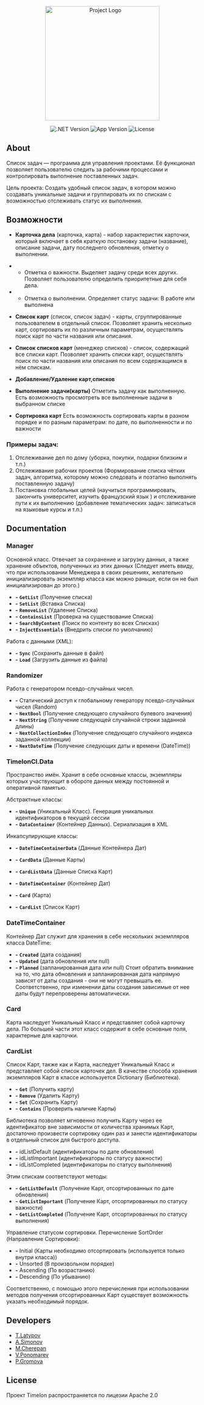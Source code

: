 <p align="center">
      <img src="https://i.ibb.co/rGjp0C5/2022-12-03-140149554.png" alt="Project Logo" width="300">
</p>

<p align="center">
   <img src="https://img.shields.io/badge/.NET%20ver-4.7.2-informational" alt=".NET Version">
   <img src="https://img.shields.io/badge/App%20ver-1.0-blueviolet" alt="App Version">
   <img src="https://img.shields.io/badge/license-Apache%202.0-green" alt="License">
</p>

## About
Список задач — программа для управления проектами. Её функционал позволяет пользователю следить за рабочими процессами и контролировать выполнение поставленных задач. 

Цель проекта: Создать удобный список задач, в котором можно создавать уникальные задачи и группировать их по  спискам с возможностью отслеживать статус их выполнения. 

## Возможности

- **Карточка дела** (карточка, карта) - набор характеристик карточки, который включает в себя краткую постановку задачи (название), описание задачи, дату последнего обновления, отметку о выполнении.
- - Отметка о важности. Выделяет задачу среди всех других. Позволяет пользователю определить приоритетные для себя дела.
- - Отметка о выполнении. Определяет статус задачи: В работе или выполнена

- **Список карт** (список, список задач) - карты, сгруппированные пользователем в отдельный список. Позволяет хранить несколько карт, сортировать их по различным параметрам, осуществлять поиск карт по части названия или описания.

- **Список списков карт** (менеджер списков) - список, содержащий все списки карт. Позволяет хранить списки карт, осуществлять поиск по части названия или описания по всем содержащимся в нём спискам.

- **Добавление/Удаление карт,списков**

- **Выполнение задачи(карты)** Отметить задачу как выполненную. Есть возможность просмотреть все выполненные задачи в выбранном списке

- **Сортировка карт** Есть возможность сортировать карты в разном порядке и по разным параметрам: по дате, по выполненности и по важности

### Примеры задач:

1. Отслеживание дел по дому (уборка, покупки, подарки близким и т.п.)
2. Отслеживание рабочих проектов (Формирование списка чётких задач, алгоритма, которому можно следовать и поэтапно выполнять поставленную задачу)
3. Постановка глобальных целей (научиться программировать, закончить университет, изучить французский язык ) и отслеживание пути к их выполнению (добавление тематических задач: записаться на языковые курсы и т.п.)


## Documentation
### Manager
Основной класс. Отвечает за сохранение и загрузку данных, а также хранение объектов, полученных из этих данных (Следует иметь ввиду, что при использовании Менеджера в своих решениях, желательно инициализировать экземпляр класса как можно раньше, если он не был инициализирован до этого.)

- **-** **`GetList`** (Получение списка)
- **-** **`SetList`** (Вставка Списка)
- **-** **`RemoveList`** (Удаление Списка)
- **-** **`ContainsList`** (Проверка на существование Списка)
- **-** **`SearchByContent`** (Поиск по контенту во всех Списках)
- **-** **`InjectEssentials`** (Внедрить списки по умолчанию)

Работа с данными (XML):
- **-** **`Sync`** (Сохранить данные в файл)
- **-** **`Load`** (Загрузить данные из файла)

### Randomizer
Работа с генератором псевдо-случайных чисел. 
- **-** Статический доступ к глобальному генератору псевдо-случайных чисел (Random)
- **-** **`NextBool`**  (Получение следующего случайного булевого значения)
- **-** **`NextString`**  (Получение следующей случайной строки заданной длины)
- **-** **`NextCollectionIndex`**  (Получение следующего случайного индекса заданной коллекции)
- **-** **`NextDateTime`**  (Получение следующих даты и времени (DateTime))

### TimelonCl.Data
Пространство имён. Хранит в себе основные классы, экземпляры которых участвующит в обороте данных между постоянной и оперативной памятью.

Абстрактные классы:
- **-** **`Unique`** (Уникальный Класс). Генерация уникальных идентификаторов в текущей сессии
- **-** **`DataContainer`** (Контейнер Данных). Сериализация в XML

Инкапсулирующие классы:
- **-** **`DateTimeContainerData`** (Данные Контейнера Дат)
- **-** **`CardData`** (Данные Карты)
- **-** **`CardListData`** (Данные Списка Карт)

- **-** **`DateTimeContainer`** (Контейнер Дат)
- **-** **`Card`** (Карта)
- **-** **`CardList`** (Список Карт)

### DateTimeContainer
Контейнер Дат служит для хранения в себе нескольких экземпляров класса DateTime:

- **-** **`Created`** (дата создания)
- **-** **`Updated`** (дата обновления или null)
- **-** **`Planned`** (запланированная дата или null)
Стоит обратить внимание на то, что дата обновления и запланированная дата 
напрямую зависят от даты создания - они не могут превышать ее. 
Соответственно, при изменении даты создания зависимые от нее даты будут перепроверены автоматически.

### Card
Карта наследует Уникальный Класс и представляет собой карточку дела. По большей части этот класс
содержит в себе основные поля, характерные для карточки.

### CardList

Список Карт, также как и Карта, наследует Уникальный Класс и представляет собой список карточек
дел. В качестве способа хранения экземпляров Карт в классе используется Dictionary (Библиотека).

- **-** **`Get`** (Получить карту)
- **-** **`Remove`** (Удалить Карту)
- **-** **`Set`** (Сохранить Карту)
- **-** **`Contains`** (Проверить наличие Карты)

Библиотека позволяет мгновенно получить Карту через ее идентификатор вне
зависимости от количества хранимых Карт, достаточно произвести сортировку один раз и занести
идентификаторы в отдельный список для быстрого доступа.
- **-** idListDefault (идентификаторы по дате обновления)
- **-** idListImportant (идентификаторы по статусу важности)
- **-** idListCompleted (идентификаторы по статусу выполнения)

Этим спискам соответствуют методы:
- **-** **`GetListDefault`** (Получение Карт, отсортированных по дате обновления)
- **-** **`GetListImportant`** (Получение Карт, отсортированных по статусу важности)
- **-** **`GetListCompleted`** (Получение Карт, отсортированных по статусу выполнения)

Управление статусом сортировки. Перечисление SortOrder
(Направление Сортировки):

- **-** Initial (Карты необходимо отсортировать (используется только внутри класса))
- **-** Unsorted (В произвольном порядке)
- **-** Ascending (По возрастанию)
- **-** Descending (По убыванию)

Соответственно, с помощью этого перечисления при использовании методов получения отсортированных
Карт существует возможность указать необходимый порядок.

## Developers

- [T.Latypov](https://github.com/N0tilT)
- [A.Simonov](https://github.com/dubstepTractor)
- [M.Cherepan](https://github.com/PolShestogo)
- [V.Ponomarev](https://github.com/vadimyt)
- [P.Gromova](https://github.com/jowlly)

## License
Проект Timelon распространяется по лицезии Apache 2.0
